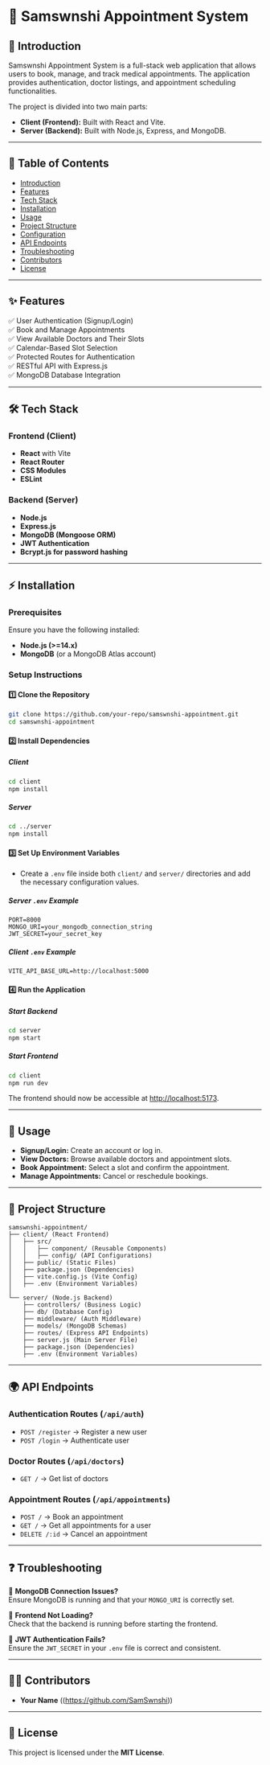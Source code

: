 # 🏥 Samswnshi Appointment System  

## 📌 Introduction  

Samswnshi Appointment System is a full-stack web application that allows users to book, manage, and track medical appointments. The application provides authentication, doctor listings, and appointment scheduling functionalities.  

The project is divided into two main parts:  

- **Client (Frontend):** Built with React and Vite.  
- **Server (Backend):** Built with Node.js, Express, and MongoDB.  

---

## 📖 Table of Contents  

- [Introduction](#-introduction)  
- [Features](#-features)  
- [Tech Stack](#-tech-stack)  
- [Installation](#-installation)  
- [Usage](#-usage)  
- [Project Structure](#-project-structure)  
- [Configuration](#-configuration)  
- [API Endpoints](#-api-endpoints)  
- [Troubleshooting](#-troubleshooting)  
- [Contributors](#-contributors)  
- [License](#-license)  

---

## ✨ Features  

✅ User Authentication (Signup/Login)  
✅ Book and Manage Appointments  
✅ View Available Doctors and Their Slots  
✅ Calendar-Based Slot Selection  
✅ Protected Routes for Authentication  
✅ RESTful API with Express.js  
✅ MongoDB Database Integration  

---

## 🛠 Tech Stack  

### **Frontend (Client)**  
- **React** with Vite  
- **React Router**  
- **CSS Modules**  
- **ESLint**  

### **Backend (Server)**  
- **Node.js**  
- **Express.js**  
- **MongoDB (Mongoose ORM)**  
- **JWT Authentication**  
- **Bcrypt.js for password hashing**  

---

## ⚡ Installation  

### **Prerequisites**  
Ensure you have the following installed:  
- **Node.js (>=14.x)**  
- **MongoDB** (or a MongoDB Atlas account)  

### **Setup Instructions**  

#### 1️⃣ Clone the Repository  
```sh
git clone https://github.com/your-repo/samswnshi-appointment.git
cd samswnshi-appointment
```

#### 2️⃣ Install Dependencies  

##### Client  
```sh
cd client
npm install
```

##### Server  
```sh
cd ../server
npm install
```

#### 3️⃣ Set Up Environment Variables  

- Create a `.env` file inside both `client/` and `server/` directories and add the necessary configuration values.  

##### Server `.env` Example  
```
PORT=8000
MONGO_URI=your_mongodb_connection_string
JWT_SECRET=your_secret_key
```

##### Client `.env` Example  
```
VITE_API_BASE_URL=http://localhost:5000
```

#### 4️⃣ Run the Application  

##### Start Backend  
```sh
cd server
npm start
```

##### Start Frontend  
```sh
cd client
npm run dev
```

The frontend should now be accessible at [http://localhost:5173](http://localhost:5173).  

---

## 🚀 Usage  

- **Signup/Login:** Create an account or log in.  
- **View Doctors:** Browse available doctors and appointment slots.  
- **Book Appointment:** Select a slot and confirm the appointment.  
- **Manage Appointments:** Cancel or reschedule bookings.  

---

## 📂 Project Structure  

```
samswnshi-appointment/
├── client/ (React Frontend)
│   ├── src/
│   │   ├── component/ (Reusable Components)
│   │   ├── config/ (API Configurations)
│   ├── public/ (Static Files)
│   ├── package.json (Dependencies)
│   ├── vite.config.js (Vite Config)
│   ├── .env (Environment Variables)
│
└── server/ (Node.js Backend)
    ├── controllers/ (Business Logic)
    ├── db/ (Database Config)
    ├── middleware/ (Auth Middleware)
    ├── models/ (MongoDB Schemas)
    ├── routes/ (Express API Endpoints)
    ├── server.js (Main Server File)
    ├── package.json (Dependencies)
    ├── .env (Environment Variables)
```

---

## 🌍 API Endpoints  

### **Authentication Routes** (`/api/auth`)  
- `POST /register` → Register a new user  
- `POST /login` → Authenticate user  

### **Doctor Routes** (`/api/doctors`)  
- `GET /` → Get list of doctors  

### **Appointment Routes** (`/api/appointments`)  
- `POST /` → Book an appointment  
- `GET /` → Get all appointments for a user  
- `DELETE /:id` → Cancel an appointment  

---

## ❓ Troubleshooting  

🔹 **MongoDB Connection Issues?**  
Ensure MongoDB is running and that your `MONGO_URI` is correctly set.  

🔹 **Frontend Not Loading?**  
Check that the backend is running before starting the frontend.  

🔹 **JWT Authentication Fails?**  
Ensure the `JWT_SECRET` in your `.env` file is correct and consistent.  

---

## 👨‍💻 Contributors  

- **Your Name** ((https://github.com/SamSwnshi))  

---

## 📜 License  

This project is licensed under the **MIT License**.  
